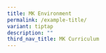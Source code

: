 ```yaml
---
title: MK Environment
permalink: /example-title/
variant: tiptap
description: ""
third_nav_title: MK Curriculum
---
```

